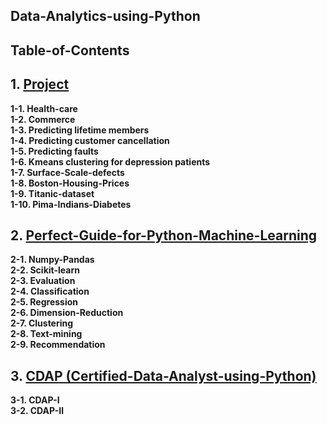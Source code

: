 Data-Analytics-using-Python
------------------------------------


Table-of-Contents
------------------------------------
## 1. [Project](https://github.com/KimGyuLee/Data-Analysis-Project-Portfolio)  
**1-1. Health-care**  
**1-2. Commerce**  
**1-3. Predicting lifetime members**  
**1-4. Predicting customer cancellation**  
**1-5. Predicting faults**  
**1-6. Kmeans clustering for depression patients**  
**1-7. Surface-Scale-defects**  
**1-8. Boston-Housing-Prices**    
**1-9. Titanic-dataset**  
**1-10. Pima-Indians-Diabetes**   

## 2. [Perfect-Guide-for-Python-Machine-Learning](https://github.com/KimGyuLee/Perfect-Guide-for-Python-Machine-Learning)  
**2-1. Numpy-Pandas**  
**2-2. Scikit-learn**  
**2-3. Evaluation**  
**2-4. Classification**  
**2-5. Regression**  
**2-6. Dimension-Reduction**  
**2-7. Clustering**  
**2-8. Text-mining**  
**2-9. Recommendation**  


## 3. [CDAP (Certified-Data-Analyst-using-Python)](https://github.com/KimGyuLee/CDAP-Certified-Data-Analyst-using-Python-)  
**3-1. CDAP-Ⅰ**  
**3-2. CDAP-Ⅱ**  
